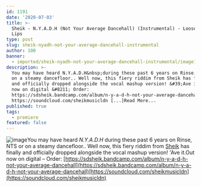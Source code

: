 ```yaml
---
id: 1191
date: '2020-07-03'
title: >-
  Sheik - N​.​Y​.​A​.​D​.​H (Not Your Average Dancehall) (Instrumental) - Loose
  Lips
type: post
slug: sheik-nyadh-not-your-average-dancehall-instrumental
author: 100
banner:
  - imported/sheik-nyadh-not-your-average-dancehall-instrumental/image1191.jpeg
description: >-
  You may have heard N.Y.A.D.H&nbsp;during these past 6 years on Rinse, NTS or
  on a steamy dancefloor.. Well now, this fiery riddim from Sheik has finally
  and officially dropped alongside the vocal mashup version! &#39;Ave it. Out
  now on digital &#8211; Order:
  https://sdsheik.bandcamp.com/album/n-y-a-d-h-not-your-average-dancehall
  https://soundcloud.com/sheikmusicldn [...]Read More...
published: true
tags:
  - premiere
featured: false
---
```

![image](../imported/sheik-nyadh-not-your-average-dancehall-instrumental/image1191.jpeg)You may have heard _N.Y.A.D.H_ during these past 6 years on Rinse, NTS or on a steamy dancefloor.. Well now, this fiery riddim from [Sheik](https://sdsheik.bandcamp.com/) has finally and officially dropped alongside the vocal mashup version! 'Ave it.Out now on digital – Order: [](https://sdsheik.bandcamp.com/album/n-y-a-d-h-not-your-average-dancehall)[https://sdsheik.bandcamp.com/album/n-y-a-d-h-not-your-average-dancehall](https://sdsheik.bandcamp.com/album/n-y-a-d-h-not-your-average-dancehall)[https://soundcloud.com/sheikmusicldn](https://soundcloud.com/sheikmusicldn)